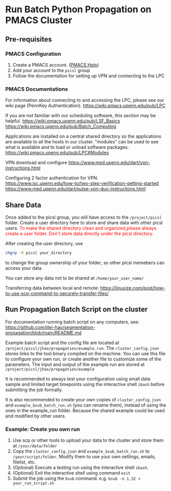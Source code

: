 # Run Batch Python Propagation on PMACS Cluster
## Pre-requisites
### PMACS Configuration
1. Create a PMACS account. ([PMACS Help](https://www.med.upenn.edu/dart/need-help/))
2. Add your account to the `picsl` group
3. Follow the documentation for setting up VPN and connecting to the LPC
### PMACS Documentations
For information about connecting to and accessing the LPC, please see our wiki page (PennKey Authentication).
https://wiki.pmacs.upenn.edu/pub/LPC

If you are not familiar with our scheduling software, this section may be helpful.
https://wiki.pmacs.upenn.edu/pub/LSF_Basics
https://wiki.pmacs.upenn.edu/pub/Batch_Computing

Applications are installed on a central shared directory so the applications are available to all the hosts in our cluster. "modules" can be used to see what is available and to load or unload software packages.
https://wiki.pmacs.upenn.edu/pub/LPC#Modules

VPN download and configure
https://www.med.upenn.edu/dart/vpn-instructions.html

Configuring 2 factor authentication for VPN.
https://www.isc.upenn.edu/how-to/two-step-verification-getting-started
https://www.med.upenn.edu/dart/pulse-vpn-duo-instructions.html

## Share Data
Once added to the picsl group, you will have access to the `/project/picsl` folder. Create a user directory here to store and share data with other picsl users. <span style="color:red">To make the shared directory clean and organized,please always create a user folder. Don't store data directly under the picsl directory. </span>

After creating the user directory, use
```bash
chgrp -R picsl your_directory
```
to change the group ownership of your folder, so other picsl memebers can access your data

You can store any data not to be shared at `/home/your_user_name/`

Transferring data between local and remote: https://linuxize.com/post/how-to-use-scp-command-to-securely-transfer-files/

## Run Propagation Batch Script on the cluster
For documentation running batch script on any computers, see: https://github.com/jilei-hao/segmentation-propagation/blob/main/README.md

Example batch script and the config file are located at `/project/picsl/jhao/propagation/example_run`. The `cluster_config.json` stores links to the tool binary compiled on the machine. You can use this file to configure your own run, or create another file to customize some of the parameters. The input and output of the example run are stored at `/project/picsl/jhao/propagation/example`

It is recommended to always test your configuration using small data sample and limited target timepoints using the interactive shell `ibash` before submitting the job formally. 

It is also recommended to create your own copies of `cluster_config.json` and `example_bsub_batch_run.sh` (you can rename them), instead of using the ones in the example_run folder. Because the shared example could be used and modified by other users.

### Example: Create you own run
1. Use scp or other tools to upload your data to the cluster and store them at `/your/data/folder`
2. Copy the `cluster_config.json` and `example_bsub_batch_run.sh` to `/your/script/folder`. Modify them to use your own settings, emails, filelist, etc. 
3. (Optional) Execute a testing run using the interactive shell `ibash`.
4. (Optional) Exit the interactive shell using command `exit`
5. Submit the job using the `bsub` command. e.g. `bsub -n 1,32 < your_run_script.sh`